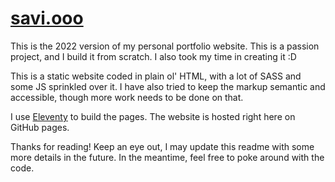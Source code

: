 # [savi.ooo](https://savi.ooo/)

This is the 2022 version of my personal portfolio website. This is a passion project, and I build it from scratch. I also took my time in creating it :D

This is a static website coded in plain ol' HTML, with a lot of SASS and some JS sprinkled over it. I have also tried to keep the markup semantic and accessible, though more work needs to be done on that.

I use [Eleventy](https://www.11ty.dev/) to build the pages. The website is hosted right here on GitHub pages.

Thanks for reading! Keep an eye out, I may update this readme with some more details in the future. In the meantime, feel free to poke around with the code.
